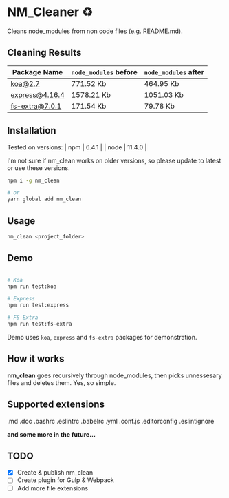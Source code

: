 # NM_Cleaner :recycle:

Cleans node_modules from non code files (e.g. README.md).

## Cleaning Results

| Package Name | `node_modules` before | `node_modules` after |
|--------------|----------------------|-----------------------|
| koa@2.7 | 771.52 Kb | 464.95 Kb |
| express@4.16.4 | 1578.21 Kb | 1051.03 Kb |
| fs-extra@7.0.1 | 171.54 Kb | 79.78 Kb |

## Installation

Tested on versions:
| npm | 6.4.1 |
| node | 11.4.0 |

I'm not sure if nm_clean works on older versions, so please update to latest or use these versions.

```sh
npm i -g nm_clean

# or
yarn global add nm_clean
```

## Usage

```sh
nm_clean <project_folder>
```

## Demo

```sh

# Koa
npm run test:koa

# Express
npm run test:express

# FS Extra
npm run test:fs-extra
```

Demo uses `koa`, `express` and `fs-extra` packages for demonstration.

## How it works

**nm_clean** goes recursively through node_modules, then picks unnessesary files and deletes them. Yes, so simple.

## Supported extensions

.md
.doc
.bashrc
.eslintrc
.babelrc
.yml
.conf.js
.editorconfig
.eslintignore

__and some more in the future...__

## TODO

- [x] Create & publish nm_clean
- [ ] Create plugin for Gulp & Webpack
- [ ] Add more file extensions